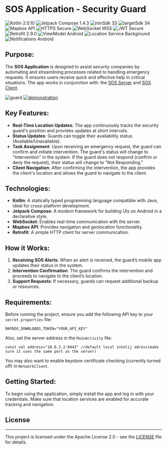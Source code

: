 # SOS Application - Security Guard

<p>
<img src="https://img.shields.io/badge/Kotlin-purple" alt="Kotlin 2.0.10"> 
<img src="https://img.shields.io/badge/Jetpack_Compose-1.4.3-purple?color=5C2D91" alt="Jetpack Compose 1.4.3"> 
<img src="https://img.shields.io/badge/minSdk_33-%233DDC84" alt="minSdk 33"> 
<img src="https://img.shields.io/badge/targetSdk_34-%23008B02" alt="targetSdk 34 "> 
<img src="https://img.shields.io/badge/Mapbox-API-0073e6" alt="Mapbox API"> 
<img src="https://img.shields.io/badge/HTTPS-Secure-green?color=008B02" alt="HTTPS Secure"> 
<img src="https://img.shields.io/badge/WebSocket-WSS-blue?color=1E90FF" alt="WebSocket WSS">
<img src="https://img.shields.io/badge/JWT-Secure-blue?color=008B8B" alt="JWT Secure">
<img src="https://img.shields.io/badge/Retrofit-2.9.0-orange?color=FF4500" alt="Retrofit 2.9.0"> 
<img src="https://img.shields.io/badge/ViewModel-Android-green?color=3DDC84" alt="ViewModel Android"> 
<img src="https://img.shields.io/badge/Location_Service-Background-%23008B02" alt="Location Service Background"> 
<img src="https://img.shields.io/badge/Notifications-Android-purple?color=5C2D91" alt="Notifications Android"> 
</p>

## Purpose:
The **SOS Application** is designed to assist security companies by automating and streamlining processes related to handling emergency requests. It ensures users receive quick and effective help in critical situations. The app works in conjunction with: the <a href="https://github.com/VoidSamuraj/SOS_Server" target="_blank">SOS Server</a> and <a href="https://github.com/VoidSamuraj/SOS_Client_App" target="_blank">SOS Client</a>.

![guard](https://github.com/user-attachments/assets/15d883a8-3093-49de-b5b4-cecd94102f1f)
<a href="https://drive.google.com/file/d/1KK_gapHuLEk1Xl45qQ2u7odBc6tHN9-Z/view?usp=drive_link" target="_blank">
  <img src="https://github.com/user-attachments/assets/32cc6229-5306-42a7-bd9b-eae5ddda5b1f" alt="demonstration" />
</a>

## Key Features:
- **Real-Time Location Updates**: The app continuously tracks the security guard's position and provides updates at short intervals.
- **Status Updates**: Guards can toggle their availability status (Available/Unavailable).
- **Task Assignment**: Upon receiving an emergency request, the guard can confirm and initiate intervention. The guard's status will change to "Intervention" in the system. If the guard does not respond (confirm or deny the request), their status will change to "Not Responding."
- **Client Navigation**: After confirming the intervention, the app provides the client's location and allows the guard to navigate to the client.

## Technologies:
- **Kotlin**: A statically typed programming language compatible with Java, ideal for cross-platform development.
- **Jetpack Compose**: A modern framework for building UIs on Android in a declarative style.
- **WebSocket**: Enables real-time communication with the server.
- **Mapbox API**: Provides navigation and geolocation functionality.
- **Retrofit**: A simple HTTP client for server communication.

## How it Works:
1. **Receiving SOS Alerts**: When an alert is received, the guard’s mobile app updates their status in the system.
2. **Intervention Confirmation**: The guard confirms the intervention and proceeds to navigate to the client’s location.
3. **Support Requests**: If necessary, guards can request additional backup or resources.

## Requirements:
Before running the project, ensure you add the following API key to your `secret.properties` file:

```
MAPBOX_DOWNLOADS_TOKEN="YOUR_API_KEY"
```
Also, set the server address in the `MainActivity` file:
```
const val address="10.0.2.2:8443" //default local intelij adress(make sure it uses the same port as the server)
```
You may also want to enable keystore certificate checking (currently turned off) in `NetworkClient`.

## Getting Started:
To begin using the application, simply install the app and log in with your credentials. Make sure that location services are enabled for accurate tracking and navigation.

## License

---

This project is licensed under the Apache License 2.0 - see the [LICENSE](LICENSE) file for details.
